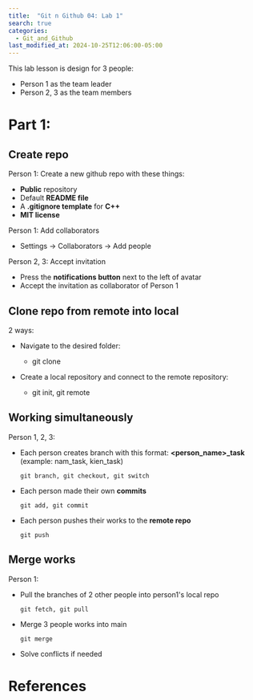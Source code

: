 ```yaml
---
title:  "Git n Github 04: Lab 1"
search: true
categories: 
  - Git_and_Github
last_modified_at: 2024-10-25T12:06:00-05:00
---
```


This lab lesson is design for 3 people:
- Person 1 as the team leader
- Person 2, 3 as the team members

# Part 1: 
## Create repo
Person 1: Create a new github repo with these things:
- **Public** repository
- Default **README file**
- A **.gitignore template** for **C++**
- **MIT license**

Person 1: Add collaborators
- Settings -> Collaborators -> Add people

Person 2, 3: Accept invitation
- Press the **notifications button** next to the left of avatar
- Accept the invitation as collaborator of Person 1

## Clone repo from remote into local
2 ways:
- Navigate to the desired folder: 
  - git clone
  
- Create a local repository and connect to the remote repository: 
  - git init, git remote

## Working simultaneously
Person 1, 2, 3: 
- Each person creates branch with this format: **<person_name>_task** (example: nam_task, kien_task)
  ```
  git branch, git checkout, git switch
  ```
- Each person made their own **commits**
  ```
  git add, git commit
  ```
- Each person pushes their works to the **remote repo**
  ```
  git push
  ```

## Merge works
Person 1: 
- Pull the branches of 2 other people into person1's local repo
  ```
  git fetch, git pull
  ```

- Merge 3 people works into main
  ```
  git merge
  ```

- Solve conflicts if needed


# References 
